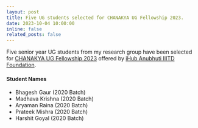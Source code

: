 ```yaml
---
layout: post
title: Five UG students selected for CHANAKYA UG Fellowship 2023.
date: 2023-10-04 10:00:00
inline: false
related_posts: false
---
```


Five senior year UG students from my research group have been selected for <a href="https://ihub-anubhuti-iiitd.org/fellowship.html">CHANAKYA UG Fellowship 2023</a> offered by <a href="https://ihub-anubhuti-iiitd.org/">iHub Anubhuti IIITD Foundation</a>.

#### Student Names
<ul>
    <li>Bhagesh Gaur (2020 Batch)</li>
    <li>Madhava Krishna (2020 Batch)</li>
    <li>Aryaman Raina (2020 Batch)</li>
    <li>Prateek Mishra (2020 Batch)</li>
    <li>Harshit Goyal (2020 Batch)</li>
</ul>